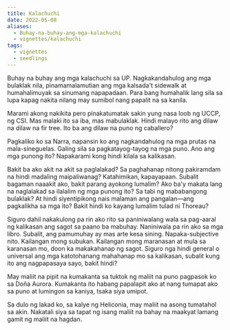 ```yaml
---
title: Kalachuchi
date: 2022-05-08
aliases:
  - Buhay-na-buhay-ang-mga-kalachuchi
  - vignettes/kalachuchi
tags:
  - vignettes
  - seedlings
---
```

Buhay na buhay ang mga kalachuchi sa UP. Nagkakandahulog ang mga bulaklak nila, pinamamalamutian ang mga kalsada't sidewalk at humahalimuyak sa sinumang napapadaan. Para bang humahalik lang sila sa lupa kapag nakita nilang may sumibol nang papalit na sa kanila.

Marami akong nakikita pero pinakatumatak sakin yung nasa loob ng UCCP, ng CSI. Mas malaki ito sa iba, mas mabulaklak. Hindi malayo rito ang dilaw na dilaw na fir tree. Ito ba ang dilaw na puno ng caballero?

Pagkaliko ko sa Narra, napansin ko ang nagkandahulog na mga prutas na mala-sineguelas. Galing sila sa pagkatayog-tayog na mga puno. Ano ang mga punong ito? Napakarami kong hindi kilala sa kalikasan.

Bakit ba ako akit na akit sa paglalakad? Sa paghahanap nitong pakiramdam na hindi madaling maipaliwanag? Katahimikan, kapayapaan. Subalit bagaman naaakit ako, bakit parang ayokong lumalim? Ako ba'y makata lang na naglalakad sa ilalalim ng mga punong ito? Sa tabi ng mababangong bulaklak? At hindi siyentipikong nais malaman ang pangalan—ang pagkalikha sa mga ito? Bakit hindi ko kayang lumalim tulad ni Thoreau?

Siguro dahil nakakulong pa rin ako rito sa paniniwalang wala sa pag-aaral ng kalikasan ang sagot sa paano ba mabuhay. Naniniwala pa rin ako sa mga libro. Subalit, ang pamumuhay ay mas arte kesa sining. Napaka-subjective nito. Kailangan mong subukan. Kailangan mong maranasan at mula sa karanasan mo, doon ka makakahanap ng sagot. Siguro nga hindi general o universal ang mga katotohanang mahahanap mo sa kalikasan, subalit kung ito ang nagpapasaya sayo, bakit hindi?

May maliit na pipit na kumakanta sa tuktok ng maliit na puno pagpasok ko sa Doña Aurora. Kumakanta ito habang papalapit ako at nang tumapat ako sa puno at lumingon sa kaniya, tsaka siya umipot.

Sa dulo ng lakad ko, sa kalye ng Heliconia, may maliit na asong tumatahol sa akin. Nakatali siya sa tapat ng isang maliit na bahay na maakyat lamang gamit ng maliit na hagdan.